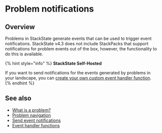 # Problem notifications

## Overview

Problems in StackState generate events that can be used to trigger event notifications. StackState v4.3 does not include StackPacks that support notifications for problem events out of the box, however, the functionality to do this is available.

{% hint style="info" %}
**StackState Self-Hosted**

If you want to send notifications for the events generated by problems in your landscape, you can [create your own custom event handler function](../../develop/developer-guides/custom-functions/event-handler-functions.md).
{% endhint %}

## See also

* [What is a problem?](problems.md)
* [Problem navigation](problem_investigation.md)
* [Send event notifications](../metrics-and-events/send-event-notifications.md)
* [Event handler functions](../../develop/developer-guides/custom-functions/event-handler-functions.md "StackState Self-Hosted only")
